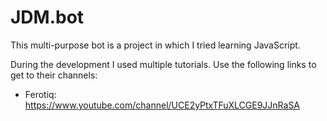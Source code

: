 # JDM.bot

This multi-purpose bot is a project in which I tried learning JavaScript. 

During the development I used multiple tutorials. Use the following links to get to their channels:

* Ferotiq: https://www.youtube.com/channel/UCE2yPtxTFuXLCGE9JJnRaSA
